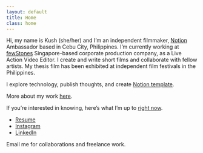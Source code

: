 ```yaml
---
layout: default
title: Home
class: home
---
```


Hi, my name is Kush (she/her) and I’m an independent filmmaker, [Notion](https://www.notion.so/product) Ambassador based in Cebu City, Philippines. 
I’m currently working at [fewStones](https://fewstones.com/) Singapore-based corporate production company, as a Live Action Video Editor. 
I create and write short films and collaborate with fellow artists. My thesis film has been exhibited at independent 
film festivals in the Philippines. 

I explore technology, publish thoughts, and create [Notion template](https://krabf.gumroad.com). 

More about my work [here](https://bento.me/krabf).

If you’re interested in knowing, here’s what I’m up to [right now](/now).

- [Resume](https://read.cv/krabf)
- [Instagram](https://www.instagram.com/krabf/)
- [LinkedIn](https://www.linkedin.com/in/kushaiahfelisilda/)

Email me for collaborations and freelance work.
